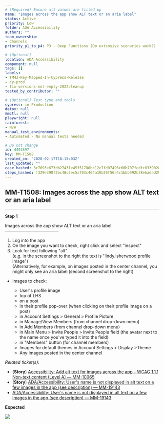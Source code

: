 ```yaml
---
# (Required) Ensure all values are filled up
name: "Images across the app show ALT text or an aria label"
status: Active
priority: Low
folder: ADA Accessibility
authors: ""
team_ownership: 
- Channels
priority_p1_to_p4: P3 - Deep Functions (Do extensive scenarios work?)

# (Optional)
location: ADA Accessibility
component: null
tags: []
labels: 
- TM4J-Key-Mapped-In-Cypress-Release
- cy-prod
- fix-versions-not-empty-2022cleanup
tested_by_contributor: ""

# (Optional) Test type and tools
cypress: in Production
detox: null
mmctl: null
playwright: null
rainforest: 
- N/A
manual_test_environments: 
- Automated - No manual tests needed

# Do not change
id: 4403897
key: MM-T1508
created_on: "2020-02-17T18:15:03Z"
last_updated: ""
case_hashed: 3c7693e673db27431e45f51780bc12e7fd07496c66b707fedfc63390282ef709a087f9a4ad571010b30f3226a99f82ac
steps_hashed: f329e398f2bc46c3ec5af03c464a10b20f56a4c1bbb992b38ebadad2994b93a2e59e2e3d2f0b3094ed30e7f03f3173fc
---
```


<!-- (Auto-generated) Based on frontmatter's "key" and "name" -->

## MM-T1508: Images across the app show ALT text or an aria label

---

**Step 1**

Images across the app show ALT text or an aria label\
–––––––––––––––––––––––––

1. Log into the app
2. On the image you want to check, right click and select "inspect"
3. Look for text following "alt"
   \
   (e.g. in the screenshot to the right the text is "lindy.isherwood profile image")\
   (Alternatively, for example, on images posted in the center channel, you might only see an aria label (second screenshot to the right)

- Images to check:

  - User's profile image
  - top of LHS
  - on a post
  - in their profile pop-over (when clicking on their profile image on a post)
  - in Account Settings > General > Profile Picture
  - in Manage/View Members (from channel drop-down menu)
  - in Add Members (from channel drop-down menu)
  - in Main Menu > Invite People > Invite People field (the avatar next to the name once you've typed it into the field)
  - in "Members" button (for channel members)
  - Images for default themes in Account Settings > Display >Theme
  - Any images posted in the center channel

_Related ticket(s):_

- (**Story**) [Accessibility: Add alt text for images across the app - WCAG 1.1.1 Non-text content (Level A) — MM-10065](https://mattermost.atlassian.net/browse/MM-10065)
- (**Story**) [ADA/Accessibility: User's name is not displayed in alt text on a few images in the app (see description) — MM-19143](https://mattermost.atlassian.net/browse/MM-19143)
- [ADA/Accessibility: User's name is not displayed in alt text on a few images in the app (see description) — MM-19143](https://mattermost.atlassian.net/browse/MM-19143)

**Expected**

![](https://smartbear-tm4j-prod-us-west-2-attachment-rich-text.s3.us-west-2.amazonaws.com/embedded-f3277290f945470c4add5d21ef3dc7ca7b74388fc7152bfb6b99ae58c66a95a8-1582660590221-Picture1ada.png)
